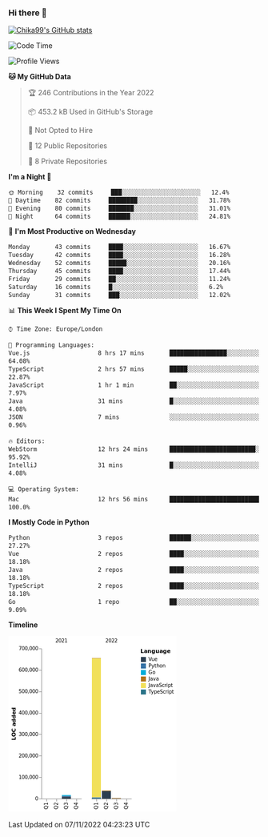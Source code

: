 ### Hi there 👋
[![Chika99's GitHub stats](https://github-readme-stats.vercel.app/api?username=Chika99&count_private=true&show_icons=true)](https://github.com/anuraghazra/github-readme-stats)

<!--START_SECTION:waka-->
![Code Time](http://img.shields.io/badge/Code%20Time-526%20hrs%2034%20mins-blue)

![Profile Views](http://img.shields.io/badge/Profile%20Views-0-blue)

**🐱 My GitHub Data** 

> 🏆 246 Contributions in the Year 2022
 > 
> 📦 453.2 kB Used in GitHub's Storage 
 > 
> 🚫 Not Opted to Hire
 > 
> 📜 12 Public Repositories 
 > 
> 🔑 8 Private Repositories  
 > 
**I'm a Night 🦉** 

```text
🌞 Morning    32 commits     ███░░░░░░░░░░░░░░░░░░░░░░   12.4% 
🌆 Daytime    82 commits     ████████░░░░░░░░░░░░░░░░░   31.78% 
🌃 Evening    80 commits     ███████░░░░░░░░░░░░░░░░░░   31.01% 
🌙 Night      64 commits     ██████░░░░░░░░░░░░░░░░░░░   24.81%

```
📅 **I'm Most Productive on Wednesday** 

```text
Monday       43 commits     ████░░░░░░░░░░░░░░░░░░░░░   16.67% 
Tuesday      42 commits     ████░░░░░░░░░░░░░░░░░░░░░   16.28% 
Wednesday    52 commits     █████░░░░░░░░░░░░░░░░░░░░   20.16% 
Thursday     45 commits     ████░░░░░░░░░░░░░░░░░░░░░   17.44% 
Friday       29 commits     ██░░░░░░░░░░░░░░░░░░░░░░░   11.24% 
Saturday     16 commits     █░░░░░░░░░░░░░░░░░░░░░░░░   6.2% 
Sunday       31 commits     ███░░░░░░░░░░░░░░░░░░░░░░   12.02%

```


📊 **This Week I Spent My Time On** 

```text
⌚︎ Time Zone: Europe/London

💬 Programming Languages: 
Vue.js                   8 hrs 17 mins       ████████████████░░░░░░░░░   64.08% 
TypeScript               2 hrs 57 mins       █████░░░░░░░░░░░░░░░░░░░░   22.87% 
JavaScript               1 hr 1 min          ██░░░░░░░░░░░░░░░░░░░░░░░   7.97% 
Java                     31 mins             █░░░░░░░░░░░░░░░░░░░░░░░░   4.08% 
JSON                     7 mins              ░░░░░░░░░░░░░░░░░░░░░░░░░   0.96%

🔥 Editors: 
WebStorm                 12 hrs 24 mins      ████████████████████████░   95.92% 
IntelliJ                 31 mins             █░░░░░░░░░░░░░░░░░░░░░░░░   4.08%

💻 Operating System: 
Mac                      12 hrs 56 mins      █████████████████████████   100.0%

```

**I Mostly Code in Python** 

```text
Python                   3 repos             ██████░░░░░░░░░░░░░░░░░░░   27.27% 
Vue                      2 repos             ████░░░░░░░░░░░░░░░░░░░░░   18.18% 
Java                     2 repos             ████░░░░░░░░░░░░░░░░░░░░░   18.18% 
TypeScript               2 repos             ████░░░░░░░░░░░░░░░░░░░░░   18.18% 
Go                       1 repo              ██░░░░░░░░░░░░░░░░░░░░░░░   9.09%

```


**Timeline**

![Chart not found](https://raw.githubusercontent.com/Chika99/Chika99/main/charts/bar_graph.png) 


 Last Updated on 07/11/2022 04:23:23 UTC
<!--END_SECTION:waka-->

<!--
**Chika99/Chika99** is a ✨ _special_ ✨ repository because its `README.md` (this file) appears on your GitHub profile.

Here are some ideas to get you started:

- 🔭 I’m currently working on ...
- 🌱 I’m currently learning ...
- 👯 I’m looking to collaborate on ...
- 🤔 I’m looking for help with ...
- 💬 Ask me about ...
- 📫 How to reach me: ...
- 😄 Pronouns: ...
- ⚡ Fun fact: ...
-->
